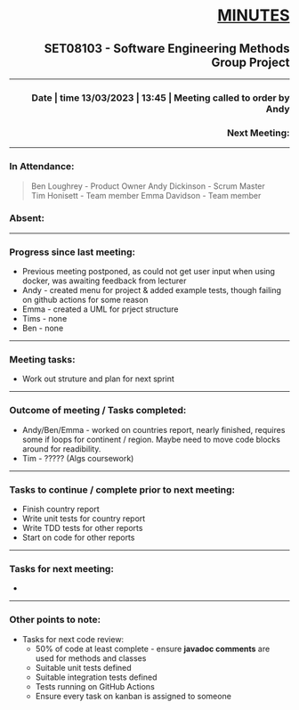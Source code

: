 # <div style="text-align: right"><u>MINUTES</u></div>  
## <div style="text-align: right">SET08103 - Software Engineering Methods Group Project</div>  
---  
### <div style="text-align: right">Date | time 13/03/2023 | 13:45 | Meeting called to order by Andy<br></div>  
### <div style="text-align: right">Next Meeting: </div>  
---  

### **In Attendance:**  
> Ben Loughrey - Product Owner
> Andy Dickinson - Scrum Master  
> Tim Honisett - Team member
> Emma Davidson - Team member 

### **Absent:**  


---  

### **Progress since last meeting:**  
* Previous meeting postponed, as could not get user input when using docker, was awaiting feedback from lecturer  
* Andy - created menu for project & added example tests, though failing on github actions for some reason  
* Emma - created a UML for prject structure  
* Tims - none  
* Ben -  none

---  

### **Meeting tasks:**  
* Work out struture and plan for next sprint  

---  

### **Outcome of meeting / Tasks completed:**  
*  Andy/Ben/Emma - worked on countries report, nearly finished, requires some if loops for continent / region. Maybe need to move code blocks around for readibility.
*  Tim - ????? (Algs coursework)  

---  

### **Tasks to continue / complete prior to next meeting:**  
* Finish country report  
* Write unit tests for country report  
* Write TDD tests for other reports  
* Start on code for other reports  

---  

### **Tasks for next meeting:**  
* 

---  

### **Other points to note:**  
* Tasks for next code review:  
    * 50% of code at least complete - ensure **javadoc comments** are used for methods and classes    
    * Suitable unit tests defined  
    * Suitable integration tests defined  
    * Tests running on GitHub Actions  
    * Ensure every task on kanban is assigned to someone  
